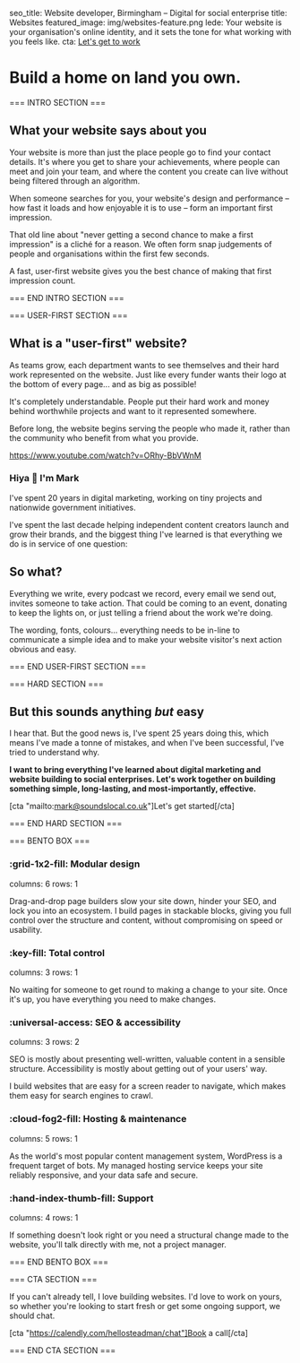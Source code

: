 seo_title: Website developer, Birmingham – Digital for social enterprise
title: Websites
featured_image: img/websites-feature.png
lede: Your website is your organisation's online identity, and it sets the tone for what working with you feels like.
cta: [Let's get to work](https://calendly.com/hellosteadman/chat)

# Build a home on land you own.

=== INTRO SECTION ===

## What your website says about you

Your website is more than just the place people go to find your contact details. It's where you get to share your achievements, where people can meet and join your team, and where the content you create can live without being filtered through an algorithm.

When someone searches for you, your website's design and performance – how fast it loads and how enjoyable it is to use – form an important first impression.

That old line about "never getting a second chance to make a first impression" is a cliché for a reason. We often form snap judgements of people and organisations within the first few seconds.

A fast, user-first website gives you the best chance of making that first impression count.

=== END INTRO SECTION ===

=== USER-FIRST SECTION ===

## What is a "user-first" website?

As teams grow, each department wants to see themselves and their hard work represented on the website. Just like every funder wants their logo at the bottom of every page... and as big as possible!

It's completely understandable. People put their hard work and money behind worthwhile projects and want to it represented somewhere.

Before long, the website begins serving the people who made it, rather than the community who benefit from what you provide.

https://www.youtube.com/watch?v=ORhy-BbVWnM

### Hiya 👋 I'm Mark

I've spent 20 years in digital marketing, working on tiny projects and nationwide government initiatives.

I've spent the last decade helping independent content creators launch and grow their brands, and the biggest thing I've learned is that everything we do is in service of one question:

## So what?

Everything we write, every podcast we record, every email we send out, invites someone to take action. That could be coming to an event, donating to keep the lights on, or just telling a friend about the work we're doing.

The wording, fonts, colours... everything needs to be in-line to communicate a simple idea and to make your website visitor's next action obvious and easy.

=== END USER-FIRST SECTION ===

=== HARD SECTION ===

## But this sounds anything _but_ easy

I hear that. But the good news is, I've spent 25 years doing this, which means I've made a tonne of mistakes, and when I've been successful, I've tried to understand why.

**I want to bring everything I've learned about digital marketing and website building to social enterprises. Let's work together on building something simple, long-lasting, and most-importantly, effective.**

[cta "mailto:mark@soundslocal.co.uk"]Let's get started[/cta]

=== END HARD SECTION ===

=== BENTO BOX ===

### :grid-1x2-fill: Modular design

columns: 6
rows: 1

Drag-and-drop page builders slow your site down, hinder your SEO, and lock you into an ecosystem. I build pages in stackable blocks, giving you full control over the structure and content, without compromising on speed or usability.

### :key-fill: Total control

columns: 3
rows: 1

No waiting for someone to get round to making a change to your site. Once it's up, you have everything you need to make changes.

### :universal-access: SEO & accessibility

columns: 3
rows: 2

SEO is mostly about presenting well-written, valuable content in a sensible structure. Accessibility is mostly about getting out of your users' way.

I build websites that are easy for a screen reader to navigate, which makes them easy for search engines to crawl.

### :cloud-fog2-fill: Hosting & maintenance

columns: 5
rows: 1

As the world's most popular content management system, WordPress is a frequent target of bots. My managed hosting service keeps your site reliably responsive, and your data safe and secure.

### :hand-index-thumb-fill: Support

columns: 4
rows: 1

If something doesn't look right or you need a structural change made to the website, you'll talk directly with me, not a project manager.

=== END BENTO BOX ===

=== CTA SECTION ===

If you can't already tell, I love building websites. I'd love to work on yours, so whether you're looking to start fresh or get some ongoing support, we should chat.

[cta "https://calendly.com/hellosteadman/chat"]Book a call[/cta]

=== END CTA SECTION ===
